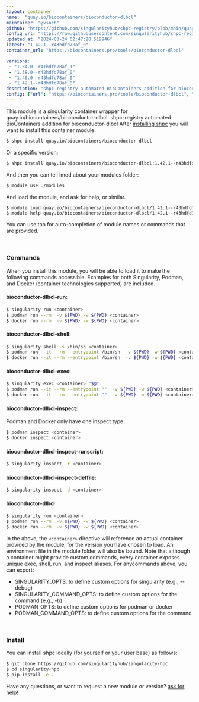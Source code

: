 ```yaml
---
layout: container
name:  "quay.io/biocontainers/bioconductor-dlbcl"
maintainer: "@vsoch"
github: "https://github.com/singularityhub/shpc-registry/blob/main/quay.io/biocontainers/bioconductor-dlbcl/container.yaml"
config_url: "https://raw.githubusercontent.com/singularityhub/shpc-registry/main/quay.io/biocontainers/bioconductor-dlbcl/container.yaml"
updated_at: "2024-03-24 02:47:20.519946"
latest: "1.42.1--r43hdfd78af_0"
container_url: "https://biocontainers.pro/tools/bioconductor-dlbcl"

versions:
 - "1.34.0--r41hdfd78af_1"
 - "1.38.0--r42hdfd78af_0"
 - "1.40.0--r43hdfd78af_0"
 - "1.42.1--r43hdfd78af_0"
description: "shpc-registry automated BioContainers addition for bioconductor-dlbcl"
config: {"url": "https://biocontainers.pro/tools/bioconductor-dlbcl", "maintainer": "@vsoch", "description": "shpc-registry automated BioContainers addition for bioconductor-dlbcl", "latest": {"1.42.1--r43hdfd78af_0": "sha256:615aa8a437e3d4bc2808a1b6badc19291b21d1106a049880e8bfc1141b601fb6"}, "tags": {"1.34.0--r41hdfd78af_1": "sha256:6d8fd4abbb310ca4571df6f998a9b4b43d208708222ffcd870f202d0638e9721", "1.38.0--r42hdfd78af_0": "sha256:5f259abb69241ce882f53c50ad69de43fa8d0bf4bb108290b35cb29186600d9e", "1.40.0--r43hdfd78af_0": "sha256:f40490ebaba859ca42fa684768d2c9efc9f5e08e1d7ae48335a3be0436cafc1e", "1.42.1--r43hdfd78af_0": "sha256:615aa8a437e3d4bc2808a1b6badc19291b21d1106a049880e8bfc1141b601fb6"}, "docker": "quay.io/biocontainers/bioconductor-dlbcl"}
---
```


This module is a singularity container wrapper for quay.io/biocontainers/bioconductor-dlbcl.
shpc-registry automated BioContainers addition for bioconductor-dlbcl
After [installing shpc](#install) you will want to install this container module:


```bash
$ shpc install quay.io/biocontainers/bioconductor-dlbcl
```

Or a specific version:

```bash
$ shpc install quay.io/biocontainers/bioconductor-dlbcl:1.42.1--r43hdfd78af_0
```

And then you can tell lmod about your modules folder:

```bash
$ module use ./modules
```

And load the module, and ask for help, or similar.

```bash
$ module load quay.io/biocontainers/bioconductor-dlbcl/1.42.1--r43hdfd78af_0
$ module help quay.io/biocontainers/bioconductor-dlbcl/1.42.1--r43hdfd78af_0
```

You can use tab for auto-completion of module names or commands that are provided.

<br>

### Commands

When you install this module, you will be able to load it to make the following commands accessible.
Examples for both Singularity, Podman, and Docker (container technologies supported) are included.

#### bioconductor-dlbcl-run:

```bash
$ singularity run <container>
$ podman run --rm  -v ${PWD} -w ${PWD} <container>
$ docker run --rm  -v ${PWD} -w ${PWD} <container>
```

#### bioconductor-dlbcl-shell:

```bash
$ singularity shell -s /bin/sh <container>
$ podman run --it --rm --entrypoint /bin/sh  -v ${PWD} -w ${PWD} <container>
$ docker run --it --rm --entrypoint /bin/sh  -v ${PWD} -w ${PWD} <container>
```

#### bioconductor-dlbcl-exec:

```bash
$ singularity exec <container> "$@"
$ podman run --it --rm --entrypoint ""  -v ${PWD} -w ${PWD} <container> "$@"
$ docker run --it --rm --entrypoint ""  -v ${PWD} -w ${PWD} <container> "$@"
```

#### bioconductor-dlbcl-inspect:

Podman and Docker only have one inspect type.

```bash
$ podman inspect <container>
$ docker inspect <container>
```

#### bioconductor-dlbcl-inspect-runscript:

```bash
$ singularity inspect -r <container>
```

#### bioconductor-dlbcl-inspect-deffile:

```bash
$ singularity inspect -d <container>
```



#### bioconductor-dlbcl

```bash
$ singularity run <container>
$ podman run --rm  -v ${PWD} -w ${PWD} <container>
$ docker run --rm  -v ${PWD} -w ${PWD} <container>
```


In the above, the `<container>` directive will reference an actual container provided
by the module, for the version you have chosen to load. An environment file in the
module folder will also be bound. Note that although a container
might provide custom commands, every container exposes unique exec, shell, run, and
inspect aliases. For anycommands above, you can export:

 - SINGULARITY_OPTS: to define custom options for singularity (e.g., --debug)
 - SINGULARITY_COMMAND_OPTS: to define custom options for the command (e.g., -b)
 - PODMAN_OPTS: to define custom options for podman or docker
 - PODMAN_COMMAND_OPTS: to define custom options for the command

<br>

### Install

You can install shpc locally (for yourself or your user base) as follows:

```bash
$ git clone https://github.com/singularityhub/singularity-hpc
$ cd singularity-hpc
$ pip install -e .
```

Have any questions, or want to request a new module or version? [ask for help!](https://github.com/singularityhub/singularity-hpc/issues)
